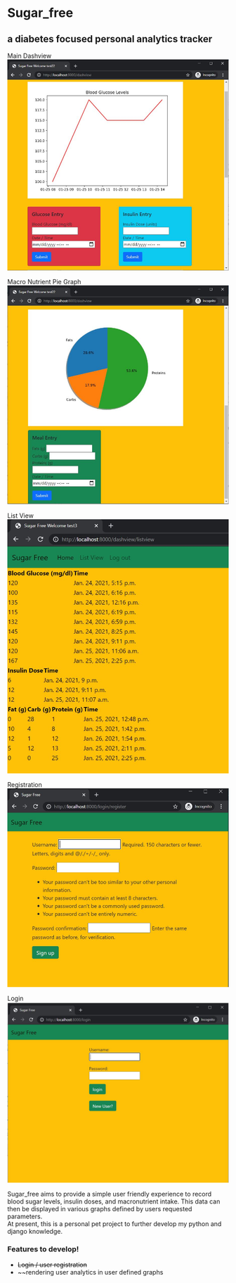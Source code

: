 # Sugar_free
## a diabetes focused personal analytics tracker
Main Dashview
![](dashgraph.JPG?raw=true)

Macro Nutrient Pie Graph
![](piegraph.JPG?raw=true)

List View
![](listview.JPG?raw=true)

Registration
![](signup.JPG?raw=true)

Login
![](login.JPG?raw=true)


Sugar_free aims to provide a simple user friendly experience
to record blood sugar levels, insulin doses, and macronutrient intake.
This data can then be displayed in various graphs defined by users requested
parameters.  
	At present, this is a personal pet project to further develop 
my python and django knowledge. 

### Features to develop! 
- ~~Login / user registration~~
- ~~rendering user analytics in user defined graphs

 